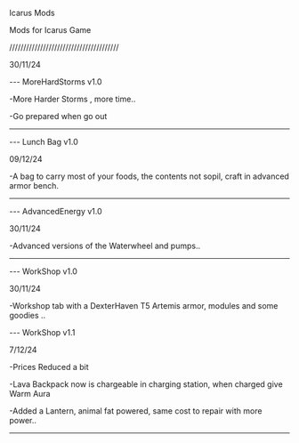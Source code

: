   Icarus Mods 
  
  Mods for Icarus Game  

                       
///////////////////////////////////////


30/11/24

--- MoreHardStorms v1.0

-More Harder Storms , more time..

-Go prepared when go out


------------------------------------------------------------


--- Lunch Bag v1.0

09/12/24

-A bag to carry most of your foods, the contents not sopil, craft in advanced armor bench. 



-----------------------------------------------------------


--- AdvancedEnergy v1.0

30/11/24

-Advanced versions of the Waterwheel and pumps..



-----------------------------------------------------------


--- WorkShop v1.0

30/11/24

-Workshop tab with a DexterHaven T5 Artemis armor, modules and some goodies ..

--- WorkShop v1.1

7/12/24

-Prices Reduced a bit

-Lava Backpack now is chargeable in charging station, when charged give Warm Aura

-Added a Lantern, animal fat powered, same cost to repair with more power..


-----------------------------------------------------------
